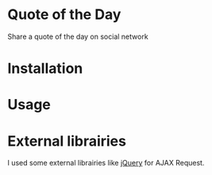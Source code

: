 Quote of the Day
================
Share a quote of the day on social network

# Installation

# Usage

# External librairies

I used some external librairies like [jQuery](https://jquery.com/) for AJAX Request.

